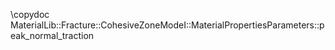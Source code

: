 \copydoc MaterialLib::Fracture::CohesiveZoneModeI::MaterialPropertiesParameters::peak_normal_traction
